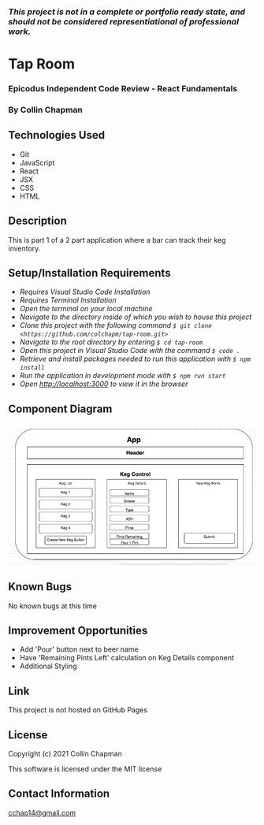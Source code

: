 ### _This project is not in a complete or portfolio ready state, and should not be considered representiational of professional work._

# Tap Room

### Epicodus Independent Code Review - React Fundamentals

### By Collin Chapman

## Technologies Used

* Git
* JavaScript
* React
* JSX
* CSS
* HTML

## Description

This is part 1 of a 2 part application where a bar can track their keg inventory.


## Setup/Installation Requirements

* _Requires Visual Studio Code Installation_
* _Requires Terminal Installation_
* _Open the terminal on your local machine_
* _Navigate to the directory inside of which you wish to house this project_
* _Clone this project with the following command  `$ git clone <https://github.com/colchapm/tap-room.git>`_
* _Navigate to the root directory by entering `$ cd tap-room`_
* _Open this project in Visual Studio Code with the command `$ code .`_
* _Retrieve and install packages needed to run this application with `$ npm install`_
* _Run the application in development mode with `$ npm run start`_
* _Open [http://localhost:3000](http://localhost:3000) to view it in the browser_


## Component Diagram

![Image of component tree](./src/img/component-diagram.png)


## Known Bugs

No known bugs at this time

## Improvement Opportunities

* Add 'Pour' button next to beer name
* Have 'Remaining Pints Left' calculation on Keg Details component
* Additional Styling

## Link

This project is not hosted on GitHub Pages

## License

Copyright (c) 2021 Collin Chapman

This software is licensed under the MIT license

## Contact Information

cchap14@gmail.com